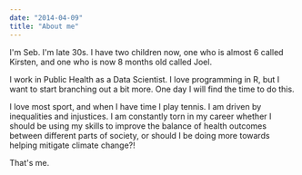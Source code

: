 ```yaml
---
date: "2014-04-09"
title: "About me"
---
```


I'm Seb. I'm late 30s. I have two children now, one who is almost 6 called Kirsten, and one who is now 8 months old called Joel.

I work in Public Health as a Data Scientist. I love programming in R, but I want to start branching out a bit more. One day I will find the time to do this.

I love most sport, and when I have time I play tennis. I am driven by inequalities and injustices. I am constantly torn in my career whether I should be using my skills to improve the balance of health outcomes between different parts of society, or should I be doing more towards helping mitigate climate change?!

That's me.